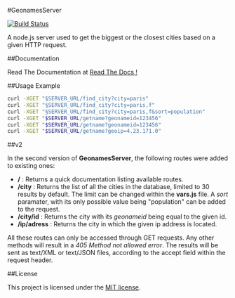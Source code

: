 #GeonamesServer

[![Build Status](https://secure.travis-ci.org/alchemy-fr/GeonamesServer.png?branch=master)](https://travis-ci.org/alchemy-fr/GeonamesServer)

A node.js server used to get the biggest or the closest cities based on a given HTTP request.

##Documentation

Read The Documentation at [Read The Docs !](https://geonames-server.readthedocs.org/)


##Usage Example

```bash
curl -XGET "§SERVER_URL/find_city?city=paris"
curl -XGET "§SERVER_URL/find_city?city=paris,f"
curl -XGET "§SERVER_URL/find_city?city=paris,f&sort=population"
curl -XGET "$SERVER_URL/getname?geonameid=123456"
curl -XGET "$SERVER_URL/getname?geonameid=123456"
curl -XGET "$SERVER_URL/getname?geoip=4.23.171.0"

```

##v2

In the second version of **GeonamesServer**, the following routes were added to existing ones:

*  **/** : Returns a quick documentation listing available routes.
*  **/city** : Returns the list of all the cities in the database, limited to 30 results by default. The limit can be changed within the **vars.js** file. A *sort* paramater, with its only possible value being "population" can be added to the request.
*  **/city/id** : Returns the city with its *geonameid* being equal to the given id.
*  **/ip/adress** : Returns the city in which the given ip address is located.

All these routes can only be accessed through GET requests. Any other methods will result in a *405 Method not allowed error*. The results will be sent as text/XML or text/JSON files, according to the accept field within the request header. 


##License

This project is licensed under the [MIT license](http://opensource.org/licenses/MIT).


